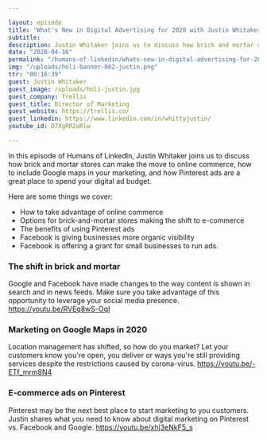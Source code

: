```yaml
---

layout: episode
title: "What's New in Digital Advertising for 2020 with Justin Whitaker"
subtitle: 
description: Justin Whitaker joins us to discuss how brick and mortar stores can make the move to online commerce, how to include Google maps in your marketing, and how Pinterest ads are a great place to spend your digital ad budget.
date: "2020-04-16"
permalink: "/humans-of-linkedin/whats-new-in-digital-advertising-for-2020-with-justin-whitaker/"
img: "/uploads/holi-banner-002-justin.png"
ttr: "00:16:39"
guest: Justin Whitaker
guest_image: /uploads/holi-justin.jpg
guest_company: Trellis
guest_title: Director of Marketing
guest_website: https://trellis.co/
guest_linkedin: https://www.linkedin.com/in/whittyjustin/
youtube_id: D7XgRR2aRlw

---
```


In this episode of Humans of LinkedIn, Justin Whitaker joins us to discuss how brick and mortar stores can make the move to online commerce, how to include Google maps in your marketing, and how Pinterest ads are a great place to spend your digital ad budget. 

Here are some things we cover:

- How to take advantage of online commerce
- Options for brick-and-mortar stores making the shift to e-commerce
- The benefits of using Pinterest ads
- Facebook is giving businesses more organic visibility
- Facebook is offering a grant for small businesses to run ads.

### The shift in brick and mortar
Google and Facebook have made changes to the way content is shown in search and in news feeds. Make sure you take advantage of this opportunity to leverage your social media presence.
https://youtu.be/RVEq8wS-OqI

### Marketing on Google Maps in 2020
Location management has shifted, so how do you market? Let your customers know you're open, you deliver or ways you're still providing services despite the restrictions caused by corona-virus.
https://youtu.be/-ETf_mrm8N4

### E-commerce ads on Pinterest
Pinterest may be the next best place to start marketing to you customers. Justin shares what you need to know about digital marketing on Pinterest vs. Facebook and Google.
https://youtu.be/xhj3eNkF5_s